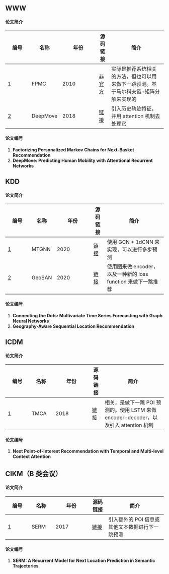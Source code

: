 <style>
	table th:first-of-type {
		width: 60px;
	}
    table th:nth-of-type(2) {
    	width: 60px;    
    }
    table th:nth-of-type(3) {
    	width: 60px;    
    }
    table th:nth-of-type(3) {
        width: 100px;
    }
</style>

## WWW

#### 论文简介

| 编号        | 名称     | 年份 | 源码链接                                    | 简介                                                         |
| ----------- | -------- | ---- | ------------------------------------------- | ------------------------------------------------------------ |
| [1](#WWW-1) | FPMC     | 2010 | [非官方](https://github.com/khesui/FPMC)    | 实际是推荐系统相关的方法，但也可以用来做下一跳预测。基于马尔科夫链+矩阵分解来实现的 |
| [2](#WWW-1) | DeepMove | 2018 | [链接](https://github.com/vonfeng/DeepMove) | 引入历史轨迹特征，并用 attention 机制去处理它                |

#### 论文编号

1. **<span id = "WWW-1">Factorizing Personalized Markov Chains for Next-Basket Recommendation</span>**
2. **<span id="WWW-2">DeepMove: Predicting Human Mobility with Attentional Recurrent Networks</span>**

## KDD

#### 论文简介

| 编号           | 名称 | 年份 | 源码链接 | 简介                               |
| -------------- | ---------- | ----------------------------------------- | ----------------------------------------- | ----------------------------------------- |
| [1](#KDD-1) | MTGNN | 2020 | [链接](https://github.com/nnzhan/MTGNN) | 使用 GCN + 1dCNN 来实现，可以进行多步预测 |
| [2](#KDD-2)   | GeoSAN | 2020 | [链接](https://github.com/libertyeagle/GeoSAN) | 使用图来做 encoder，以及一种新的 loss function 来做下一跳推荐 |


#### 论文编号

1. **<span id="KDD-1">Connecting the Dots: Multivariate Time Series Forecasting with Graph Neural Networks</span>**
2. **<span id = "KDD-2">Geography-Aware Sequential Location Recommendation</span>**

## ICDM

#### 论文简介

| 编号         | 名称 | 年份 | 源码链接                               | 简介                                                         |
| ------------ | ---- | ---- | -------------------------------------- | ------------------------------------------------------------ |
| [1](#ICDM-1) | TMCA | 2018 | [链接](https://github.com/zhenql/TMCA) | 相关，是做下一跳 POI 预测的。使用 LSTM 来做 encoder-decoder，以及引入 attention 机制 |

#### 论文编号

1. **<span id = "ICDM-1">Next Point-of-Interest Recommendation with Temporal and Multi-level Context Attention</span>**

## CIKM（B 类会议）

#### 论文简介

| 编号         | 名称 | 年份 | 源码链接                                 | 简介                                            |
| ------------ | ---- | ---- | ---------------------------------------- | ----------------------------------------------- |
| [1](#CIKM-1) | SERM | 2017 | [链接](https://github.com/yaodi833/serm) | 引入额外的 POI 信息或其他文本数据进行下一跳预测 |

#### 论文编号

1. **<span id = "CIKM-1">SERM: A Recurrent Model for Next Location Prediction in Semantic Trajectories</span>**